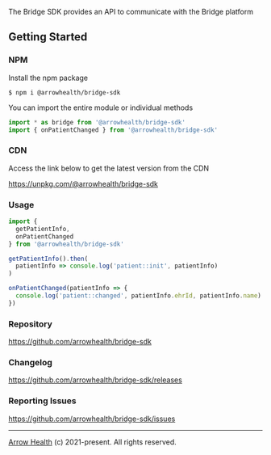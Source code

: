 The Bridge SDK provides an API to communicate with the Bridge platform

## Getting Started

### NPM

Install the npm package

```
$ npm i @arrowhealth/bridge-sdk
```

You can import the entire module or individual methods

```js
import * as bridge from '@arrowhealth/bridge-sdk'
import { onPatientChanged } from '@arrowhealth/bridge-sdk'
```

### CDN

Access the link below to get the latest version from the CDN

https://unpkg.com/@arrowhealth/bridge-sdk

### Usage

```js
import {
  getPatientInfo,
  onPatientChanged
} from '@arrowhealth/bridge-sdk'

getPatientInfo().then( 
  patientInfo => console.log('patient::init', patientInfo)
)

onPatientChanged(patientInfo => {
  console.log('patient::changed', patientInfo.ehrId, patientInfo.name)
})
```

### Repository

https://github.com/arrowhealth/bridge-sdk

### Changelog

https://github.com/arrowhealth/bridge-sdk/releases

### Reporting Issues

https://github.com/arrowhealth/bridge-sdk/issues


<hr />

[Arrow Health](https://arrowhealth.io) (c) 2021-present. All rights reserved.